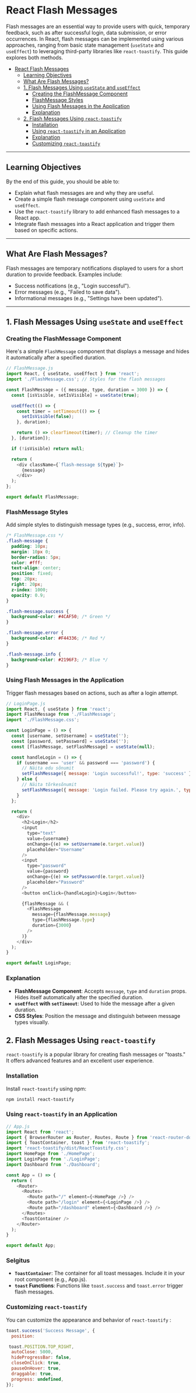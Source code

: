 # React Flash Messages

Flash messages are an essential way to provide users with quick, temporary feedback, such as after successful login, data submission, or error occurrences. In React, flash messages can be implemented using various approaches, ranging from basic state management (`useState` and `useEffect`) to leveraging third-party libraries like `react-toastify`. This guide explores both methods.

- [React Flash Messages](#react-flash-messages)
  - [Learning Objectives](#learning-objectives)
  - [What Are Flash Messages?](#what-are-flash-messages)
  - [1. Flash Messages Using `useState` and `useEffect`](#1-flash-messages-using-usestate-and-useeffect)
    - [Creating the FlashMessage Component](#creating-the-flashmessage-component)
    - [FlashMessage Styles](#flashmessage-styles)
    - [Using Flash Messages in the Application](#using-flash-messages-in-the-application)
    - [Explanation](#explanation)
  - [2. Flash Messages Using `react-toastify`](#2-flash-messages-using-react-toastify)
    - [Installation](#installation)
    - [Using `react-toastify` in an Application](#using-react-toastify-in-an-application)
    - [Explanation](#explanation-1)
    - [Customizing `react-toastify`](#customizing-react-toastify)

---

## Learning Objectives

By the end of this guide, you should be able to:

- Explain what flash messages are and why they are useful.
- Create a simple flash message component using `useState` and `useEffect`.
- Use the `react-toastify` library to add enhanced flash messages to a React app.
- Integrate flash messages into a React application and trigger them based on specific actions.

---

## What Are Flash Messages?

Flash messages are temporary notifications displayed to users for a short duration to provide feedback. Examples include:

- Success notifications (e.g., "Login successful").
- Error messages (e.g., "Failed to save data").
- Informational messages (e.g., "Settings have been updated").

---

## 1. Flash Messages Using `useState` and `useEffect`

### Creating the FlashMessage Component

Here's a simple `FlashMessage` component that displays a message and hides it automatically after a specified duration.

```javascript
// FlashMessage.js
import React, { useState, useEffect } from 'react';
import './FlashMessage.css'; // Styles for the flash messages

const FlashMessage = ({ message, type, duration = 3000 }) => {
  const [isVisible, setIsVisible] = useState(true);

  useEffect(() => {
    const timer = setTimeout(() => {
      setIsVisible(false);
    }, duration);

    return () => clearTimeout(timer); // Cleanup the timer
  }, [duration]);

  if (!isVisible) return null;

  return (
    <div className={`flash-message ${type}`}>
      {message}
    </div>
  );
};

export default FlashMessage;
```

### FlashMessage Styles

Add simple styles to distinguish message types (e.g., success, error, info).

```css
/* FlashMessage.css */
.flash-message {
  padding: 10px;
  margin: 10px 0;
  border-radius: 5px;
  color: #fff;
  text-align: center;
  position: fixed;
  top: 20px;
  right: 20px;
  z-index: 1000;
  opacity: 0.9;
}

.flash-message.success {
  background-color: #4CAF50; /* Green */
}

.flash-message.error {
  background-color: #F44336; /* Red */
}

.flash-message.info {
  background-color: #2196F3; /* Blue */
}

```

### Using Flash Messages in the Application

Trigger flash messages based on actions, such as after a login attempt.

```javascript
// LoginPage.js
import React, { useState } from 'react';
import FlashMessage from './FlashMessage';
import './FlashMessage.css';

const LoginPage = () => {
  const [username, setUsername] = useState('');
  const [password, setPassword] = useState('');
  const [flashMessage, setFlashMessage] = useState(null);

  const handleLogin = () => {
    if (username === 'user' && password === 'password') {
      // Näita edu sõnumit
      setFlashMessage({ message: 'Login successful!', type: 'success' });
    } else {
      // Näita tõrkesõnumit
      setFlashMessage({ message: 'Login failed. Please try again.', type: 'error' });
    }
  };

  return (
    <div>
      <h2>Login</h2>
      <input 
        type="text" 
        value={username} 
        onChange={(e) => setUsername(e.target.value)} 
        placeholder="Username" 
      />
      <input 
        type="password" 
        value={password} 
        onChange={(e) => setPassword(e.target.value)} 
        placeholder="Password" 
      />
      <button onClick={handleLogin}>Login</button>

      {flashMessage && (
        <FlashMessage
          message={flashMessage.message}
          type={flashMessage.type}
          duration={3000} 
        />
      )}
    </div>
  );
}

export default LoginPage;
```

### Explanation

- **FlashMessage Component**: Accepts `message`, `type` and `duration` props. Hides itself automatically after the specified duration.
- **`useEffect` with `setTimeout`**: Used to hide the message after a given duration.
- **CSS Styles**: Position the message and distinguish between message types visually.

## 2. Flash Messages Using `react-toastify`

`react-toastify` is a popular library for creating flash messages or "toasts." It offers advanced features and an excellent user experience.

### Installation

Install `react-toastify` using npm:

```bash
npm install react-toastify
```

### Using `react-toastify` in an Application

```javascript
// App.js
import React from 'react';
import { BrowserRouter as Router, Routes, Route } from 'react-router-dom';
import { ToastContainer, toast } from 'react-toastify';
import 'react-toastify/dist/ReactToastify.css';
import HomePage from './HomePage';
import LoginPage from './LoginPage';
import Dashboard from './Dashboard';

const App = () => {
  return (
    <Router>
      <Routes>
        <Route path="/" element={<HomePage />} />
        <Route path="/login" element={<LoginPage />} />
        <Route path="/dashboard" element={<Dashboard />} />
      </Routes>
      <ToastContainer /> 
    </Router>
  );
}

export default App;
```


### Selgitus

- **`ToastContainer`**: The container for all toast messages. Include it in your root component (e.g., App.js).
- **`toast` Functions**: Functions like `toast.success` and `toast.error` trigger flash messages.

### Customizing `react-toastify`

You can customize the appearance and behavior of `react-toastify` :

```javascript
toast.success('Success Message', {
  position:

 toast.POSITION.TOP_RIGHT,
  autoClose: 5000,
  hideProgressBar: false,
  closeOnClick: true,
  pauseOnHover: true,
  draggable: true,
  progress: undefined,
});
```
